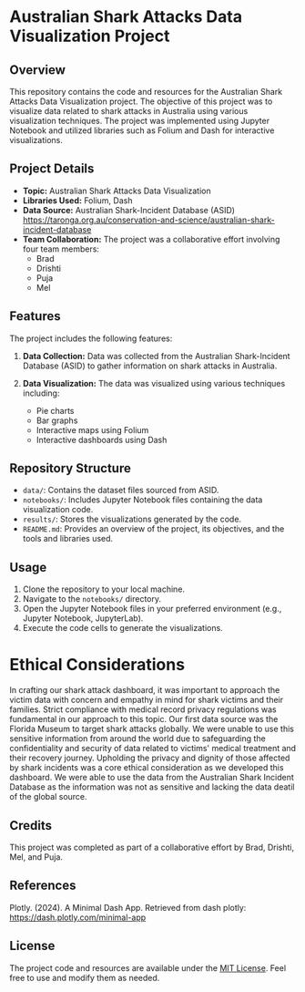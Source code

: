 # Australian Shark Attacks Data Visualization Project

## Overview

This repository contains the code and resources for the Australian Shark Attacks Data Visualization project. The objective of this project was to visualize data related to shark attacks in Australia using various visualization techniques. The project was implemented using Jupyter Notebook and utilized libraries such as Folium and Dash for interactive visualizations.

## Project Details

- **Topic:** Australian Shark Attacks Data Visualization
- **Libraries Used:** Folium, Dash
- **Data Source:** Australian Shark-Incident Database (ASID)
https://taronga.org.au/conservation-and-science/australian-shark-incident-database
- **Team Collaboration:** The project was a collaborative effort involving four team members:
  - Brad
  - Drishti
  - Puja
  - Mel

## Features

The project includes the following features:

1. **Data Collection:** Data was collected from the Australian Shark-Incident Database (ASID) to gather information on shark attacks in Australia.

2. **Data Visualization:** The data was visualized using various techniques including:
   - Pie charts
   - Bar graphs
   - Interactive maps using Folium
   - Interactive dashboards using Dash

## Repository Structure

- `data/`: Contains the dataset files sourced from ASID.
- `notebooks/`: Includes Jupyter Notebook files containing the data visualization code.
- `results/`: Stores the visualizations generated by the code.
- `README.md`: Provides an overview of the project, its objectives, and the tools and libraries used.

## Usage

1. Clone the repository to your local machine.
2. Navigate to the `notebooks/` directory.
3. Open the Jupyter Notebook files in your preferred environment (e.g., Jupyter Notebook, JupyterLab).
4. Execute the code cells to generate the visualizations.

# Ethical Considerations

In crafting our shark attack dashboard, it was important to approach the victim data with concern and empathy in mind for shark victims and their families. Strict compliance with medical record privacy regulations was fundamental in our approach to this topic. Our first data source was the Florida Museum to target shark attacks globally. We were unable to use this sensitive information from around the world due to safeguarding the confidentiality and security of data related to victims' medical treatment and their recovery journey. Upholding the privacy and dignity of those affected by shark incidents was a core ethical consideration as we developed this dashboard. We were able to use the data from the Australian Shark Incident Database as the information was not as sensitive and lacking the data deatil of the global source.

## Credits

This project was completed as part of a collaborative effort by Brad, Drishti, Mel, and Puja.

## References
Plotly. (2024). A Minimal Dash App. Retrieved from dash plotly: https://dash.plotly.com/minimal-app

## License

The project code and resources are available under the [MIT License](LICENSE). Feel free to use and modify them as needed.

